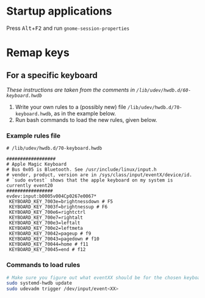 # Startup applications

Press <kbd>Alt</kbd>+<kbd>F2</kbd> and run `gnome-session-properties`

#

# Remap keys

## For a specific keyboard
*These instructions are taken from the comments in `/lib/udev/hwdb.d/60-keyboard.hwdb`*

1. Write your own rules to a (possibly new) file `/lib/udev/hwdb.d/70-keyboard.hwdb`, as in the example below.
2. Run bash commands to load the new rules, given below.

### Example rules file
```
# /lib/udev/hwdb.d/70-keyboard.hwdb

##################
# Apple Magic Keyboard
# Bus 0x05 is Bluetooth. See /usr/include/linux/input.h
# vendor, product, version are in /sys/class/input/eventX/device/id.
# `sudo evtest` shows that the apple keyboard on my system is currently event20
#################
evdev:input:b0005v004Cp0267e0067*
 KEYBOARD_KEY_7003e=brightnessdown # F5
 KEYBOARD_KEY_7003f=brightnessup # F6
 KEYBOARD_KEY_700e6=rightctrl
 KEYBOARD_KEY_700e7=rightalt
 KEYBOARD_KEY_700e3=leftalt
 KEYBOARD_KEY_700e2=leftmeta
 KEYBOARD_KEY_70042=pageup # f9
 KEYBOARD_KEY_70043=pagedown # f10
 KEYBOARD_KEY_70044=home # f11
 KEYBOARD_KEY_70045=end # f12
```

### Commands to load rules
```bash
# Make sure you figure out what eventXX should be for the chosen keyboard. Use `sudo evtest` to find out.
sudo systemd-hwdb update
sudo udevadm trigger /dev/input/event<XX>
```
<!--stackedit_data:
eyJoaXN0b3J5IjpbMTM5Mjg1MTMxMSwtMTcwMzk1MzMzNiwtMT
Y0MjM3NTIxM119
-->